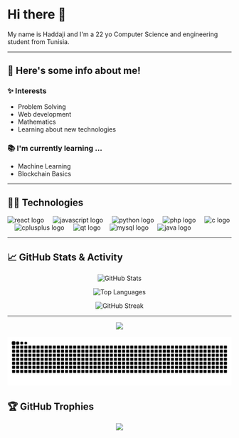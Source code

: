 <h1 align="left">Hi there 👋</h1>

<p align="left">My name is Haddaji and I'm a 22 yo Computer Science and engineering student from Tunisia.</p>

---

## 📌 Here's some info about me!

### ✨ Interests

- Problem Solving  
- Web development  
- Mathematics  
- Learning about new technologies  

### 📚 I'm currently learning ...

- Machine Learning  
- Blockchain Basics  

---

## 👨‍💻 Technologies

<div align="left">
  <img src="https://cdn.jsdelivr.net/gh/devicons/devicon/icons/react/react-original.svg" height="40" alt="react logo" />
  <img width="12" />
  <img src="https://cdn.jsdelivr.net/gh/devicons/devicon/icons/javascript/javascript-original.svg" height="40" alt="javascript logo" />
  <img width="12" />
  <img src="https://cdn.jsdelivr.net/gh/devicons/devicon/icons/python/python-original.svg" height="40" alt="python logo" />
  <img width="12" />
  <img src="https://cdn.jsdelivr.net/gh/devicons/devicon/icons/php/php-original.svg" height="40" alt="php logo" />
  <img width="12" />
  <img src="https://cdn.jsdelivr.net/gh/devicons/devicon/icons/c/c-original.svg" height="40" alt="c logo" />
  <img width="12" />
  <img src="https://cdn.jsdelivr.net/gh/devicons/devicon/icons/cplusplus/cplusplus-original.svg" height="40" alt="cplusplus logo" />
  <img width="12" />
  <img src="https://cdn.jsdelivr.net/gh/devicons/devicon/icons/qt/qt-original.svg" height="40" alt="qt logo" />
  <img width="12" />
  <img src="https://cdn.jsdelivr.net/gh/devicons/devicon/icons/mysql/mysql-original.svg" height="40" alt="mysql logo" />
  <img width="12" />
  <img src="https://cdn.jsdelivr.net/gh/devicons/devicon/icons/java/java-original.svg" height="40" alt="java logo" />
</div>

---

## 📈 GitHub Stats & Activity

<div align="center">

![GitHub Stats](https://github-readme-stats.vercel.app/api?username=Haddajii&show_icons=true&theme=radical)

![Top Languages](https://github-readme-stats.vercel.app/api/top-langs/?username=Haddajii&layout=compact&theme=radical)

![GitHub Streak](https://streak-stats.demolab.com/?user=Haddajii&theme=radical)

</div>

---
<p align="center">
  <img src="https://github-profile-summary-cards.vercel.app/api/cards/profile-details?username=Haddajii&theme=tokyonight" />
</p>


<p align="center">
  <img src="https://raw.githubusercontent.com/Haddajii/Haddajii/output/github-contribution-grid-snake.svg" alt="Snake animation" />
</p>


## 🏆 GitHub Trophies

<div align="center">
  <img src="https://github-profile-trophy.vercel.app/?username=Haddajii&theme=radical&no-frame=true&margin-w=10" />
</div>
